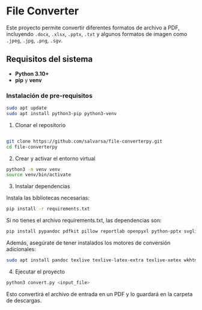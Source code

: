 # File Converter

Este proyecto permite convertir diferentes formatos de archivo a PDF, incluyendo `.docx`, `.xlsx`, `.pptx`, `.txt` y algunos formatos de imagen como `.jpeg`, `.jpg`, `.png`, `.sgv`.

## Requisitos del sistema

- **Python 3.10+**
- **pip** y **venv**

### Instalación de pre-requisitos

```bash
sudo apt update
sudo apt install python3-pip python3-venv
```

1. Clonar el repositorio

```bash

git clone https://github.com/salvarsa/file-converterpy.git
cd file-converterpy
```

2. Crear y activar el entorno virtual


```bash
python3 -m venv venv
source venv/bin/activate
```

3. Instalar dependencias

Instala las bibliotecas necesarias:

```bash
pip install -r requirements.txt
```
Si no tienes el archivo requirements.txt, las dependencias son:

```bash
pip install pypandoc pdfkit pillow reportlab openpyxl python-pptx svglib
```

Además, asegúrate de tener instalados los motores de conversión adicionales:

```bash
sudo apt install pandoc texlive texlive-latex-extra texlive-xetex wkhtmltopdf
```
4. Ejecutar el proyecto

```bash
python3 convert.py <input_file>
```
Esto convertirá el archivo de entrada en un PDF y lo guardará en la carpeta de descargas.